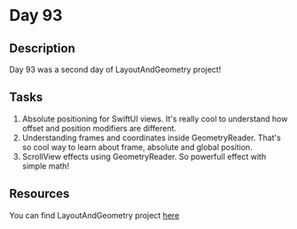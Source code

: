 # Day 93

## Description

Day 93 was a second day of LayoutAndGeometry project!

## Tasks

1. Absolute positioning for SwiftUI views. It's really cool to understand how offset and position modifiers are different.
2. Understanding frames and coordinates inside GeometryReader. That's so cool way to learn about frame, absolute and global position.
3. ScrollView effects using GeometryReader. So powerfull effect with simple math!

## Resources

You can find LayoutAndGeometry project [here](/Sources/LayoutAndGeometry/)

